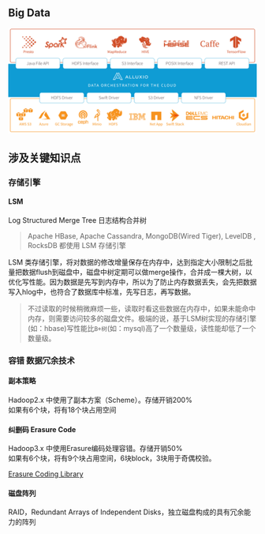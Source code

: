 Big Data
--------------

![](../assets/img/bigdata.png)

## 涉及关键知识点
### 存储引擎

#### LSM
Log Structured Merge Tree 日志结构合并树
>  Apache HBase, Apache Cassandra, MongoDB(Wired Tiger), LevelDB , RocksDB 都使用 LSM 存储引擎

LSM 类存储引擎，将对数据的修改增量保存在内存中，达到指定大小限制之后批量把数据flush到磁盘中，磁盘中树定期可以做merge操作，合并成一棵大树，以优化写性能。因为数据是先写到内存中，所以为了防止内存数据丢失，会先把数据写入hlog中，也符合了数据库中标准，先写日志，再写数据。

> 不过读取的时候稍微麻烦一些，读取时看这些数据在内存中，如果未能命中内存，则需要访问较多的磁盘文件。极端的说，基于LSM树实现的存储引擎(如：hbase)写性能比`B+树`(如：mysql)高了一个数量级，读性能却低了一个数量级。


### 容错 数据冗余技术
#### 副本策略
Hadoop2.x 中使用了副本方案（Scheme）。存储开销200%  
如果有6个块，将有18个块占用空间
#### 纠删码 Erasure Code
Hadoop3.x 中使用Erasure编码处理容错。存储开销50%  
如果有6个块，将有9个块占用空间，6块block，3块用于奇偶校验。

[Erasure Coding Library](http://jerasure.org/)

#### 磁盘阵列
RAID，Redundant Arrays of Independent Disks，独立磁盘构成的具有冗余能力的阵列
